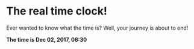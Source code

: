 # The real time clock!

Ever wanted to know what the time is? Well, your journey is about to end!

**The time is Dec 02, 2017, 06:30**